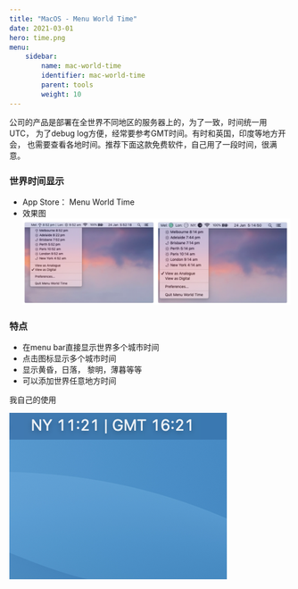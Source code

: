 ```yaml
---
title: "MacOS - Menu World Time"
date: 2021-03-01
hero: time.png
menu:
    sidebar:
        name: mac-world-time
        identifier: mac-world-time
        parent: tools
        weight: 10
---
```


公司的产品是部署在全世界不同地区的服务器上的，为了一致，时间统一用UTC， 为了debug log方便，经常要参考GMT时间。有时和英国，印度等地方开会，
也需要查看各地时间。推荐下面这款免费软件，自己用了一段时间，很满意。


### 世界时间显示
* App Store： Menu World Time
* 效果图
  ![Alt text](/images/posts/tools/world-time.png)
  
### 特点
* 在menu bar直接显示世界多个城市时间
* 点击图标显示多个城市时间
* 显示黄昏，日落， 黎明，薄暮等等
* 可以添加世界任意地方时间

我自己的使用

![Alt text](/images/posts/tools/world-time-me.png)
